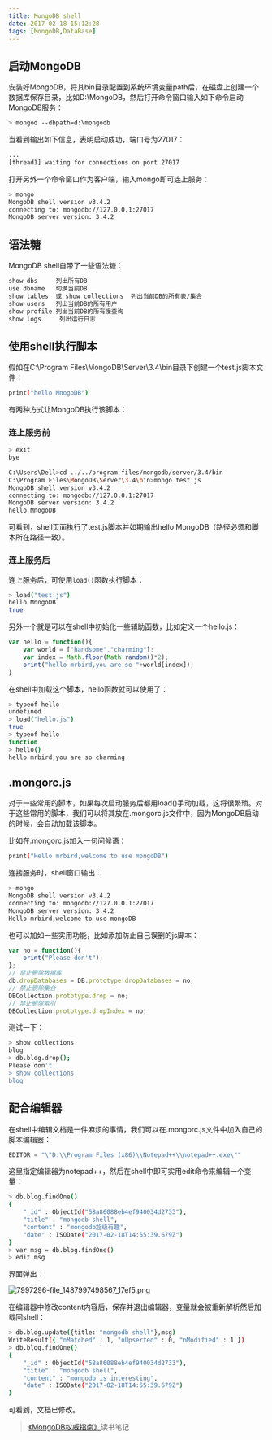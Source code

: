 ```yaml
---
title: MongoDB shell
date: 2017-02-18 15:12:28
tags: [MongoDB,DataBase]
---
```

## 启动MongoDB
安装好MongoDB，将其bin目录配置到系统环境变量path后，在磁盘上创建一个数据库保存目录，比如D:\MongoDB，然后打开命令窗口输入如下命令启动MongoDB服务：
```bash
> mongod --dbpath=d:\mongodb
```
当看到输出如下信息，表明启动成功，端口号为27017：
```bash
...
[thread1] waiting for connections on port 27017
```
打开另外一个命令窗口作为客户端，输入mongo即可连上服务：
```bash
> mongo
MongoDB shell version v3.4.2
connecting to: mongodb://127.0.0.1:27017
MongoDB server version: 3.4.2
```
<!--more-->
## 语法糖
MongoDB shell自带了一些语法糖：
```bash
show dbs     列出所有DB
use dbname   切换当前DB
show tables  或 show collections  列出当前DB的所有表/集合
show users   列出当前DB的所有用户
show profile 列出当前DB的所有慢查询
show logs     列出运行日志
```
## 使用shell执行脚本
假如在C:\Program Files\MongoDB\Server\3.4\bin目录下创建一个test.js脚本文件：
```bash
print("hello MnogoDB") 
```
有两种方式让MongoDB执行该脚本：
### 连上服务前
```bash
> exit
bye
 
C:\Users\Dell>cd ../../program files/mongodb/server/3.4/bin
C:\Program Files\MongoDB\Server\3.4\bin>mongo test.js
MongoDB shell version v3.4.2
connecting to: mongodb://127.0.0.1:27017
MongoDB server version: 3.4.2
hello MnogoDB   
```
可看到，shell页面执行了test.js脚本并如期输出hello MongoDB（路径必须和脚本所在路径一致）。
### 连上服务后
连上服务后，可使用`load()`函数执行脚本：
```bash
> load("test.js")
hello MnogoDB
true
```
另外一个就是可以在shell中初始化一些辅助函数，比如定义一个hello.js：
```javascript
var hello = function(){
    var world = ["handsome","charming"];
    var index = Math.floor(Math.random()*2);
    print("hello mrbird,you are so "+world[index]);
}
```
在shell中加载这个脚本，hello函数就可以使用了：
```bash
> typeof hello
undefined
> load("hello.js")
true
> typeof hello
function
> hello()
hello mrbird,you are so charming
```
## .mongorc.js
对于一些常用的脚本，如果每次启动服务后都用load()手动加载，这将很繁琐。对于这些常用的脚本，我们可以将其放在.mongorc.js文件中，因为MongoDB启动的时候，会自动加载该脚本。

比如在.mongorc.js加入一句问候语：
```bash
print("Hello mrbird,welcome to use mongoDB")
```
连接服务时，shell窗口输出：
```bash
> mongo
MongoDB shell version v3.4.2
connecting to: mongodb://127.0.0.1:27017
MongoDB server version: 3.4.2
Hello mrbird,welcome to use mongoDB
```
也可以加如一些实用功能，比如添加防止自己误删的js脚本：
```javascript
var no = function(){
    print("Please don't");
};
// 禁止删除数据库
db.dropDatabases = DB.prototype.dropDatabases = no;
// 禁止删除集合
DBCollection.prototype.drop = no;
// 禁止删除索引
DBCollection.prototype.dropIndex = no;
```
测试一下：
```bash
> show collections
blog
> db.blog.drop();
Please don't
> show collections
blog
```
## 配合编辑器    
在shell中编辑文档是一件麻烦的事情，我们可以在.mongorc.js文件中加入自己的脚本编辑器：
```javascript
EDITOR = "\"D:\\Program Files (x86)\\Notepad++\\notepad++.exe\""
```
这里指定编辑器为notepad++，然后在shell中即可实用edit命令来编辑一个变量：
```bash
> db.blog.findOne()
{
    "_id" : ObjectId("58a86088eb4ef940034d2733"),
    "title" : "mongodb shell",
    "content" : "mongodb超级有趣",
    "date" : ISODate("2017-02-18T14:55:39.679Z")
}
> var msg = db.blog.findOne()
> edit msg
```
界面弹出：

![7997296-file_1487997498567_17ef5.png](img/7997296-file_1487997498567_17ef5.png)

在编辑器中修改content内容后，保存并退出编辑器，变量就会被重新解析然后加载回shell：
```bash
> db.blog.update({title: "mongodb shell"},msg)
WriteResult({ "nMatched" : 1, "nUpserted" : 0, "nModified" : 1 })
> db.blog.findOne()
{
    "_id" : ObjectId("58a86088eb4ef940034d2733"),
    "title" : "mongodb shell",
    "content" : "mongodb is interesting",
    "date" : ISODate("2017-02-18T14:55:39.679Z")
}
```
可看到，文档已修改。

> [《MongoDB权威指南》](https://book.douban.com/subject/25960887/)读书笔记    